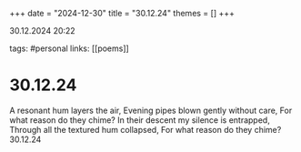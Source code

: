 +++
date = "2024-12-30"
title = "30.12.24"
themes = []
+++

30.12.2024 20:22

tags: #personal
links: [[poems]]

# 30.12.24

A resonant hum layers the air,
Evening pipes blown gently without care,
For what reason do they chime?
In their descent my silence is entrapped,
Through all the textured hum collapsed,
For what reason do they chime?
30.12.24

